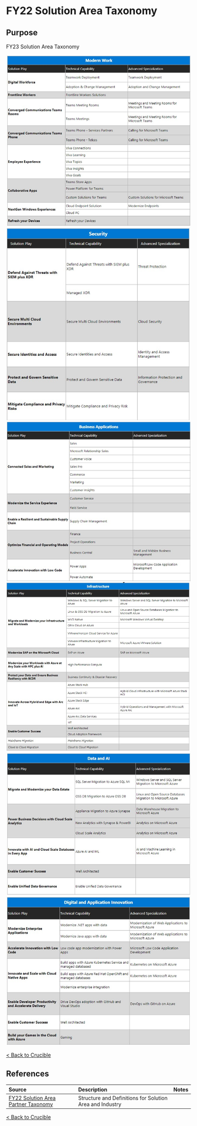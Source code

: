 # FY22 Solution Area Taxonomy

## Purpose

FY23 Solution Area Taxonomy

![Modern Work](./Library/FY23TaxonomyMW.jpg)
![Security](./Library/FY23TaxonomySec.jpg)
![Business Applications](./Library/FY23TaxonomyBusApp.jpg)
![Infrastructure](./Library/FY23TaxonomyInf.jpg)
![Data and AI](./Library/FY23TaxonomyDataAI.jpg)
![Digital and Application Innovation](./Library/FY23TaxonomyDigital.jpg)

[< Back to Crucible](./)

## References


Source | Description | Notes
:----- | :-----  | :-----
[FY22 Solution Area Partner Taxonomy](https://aka.ms/FY23TaxonomyPartner)|Structure and Definitions for Solution Area and Industry|

[< Back to Crucible](./)
